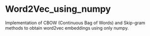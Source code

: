 # Word2Vec_using_numpy
Implementation of CBOW (Continuous Bag of Words) and Skip-gram methods to obtain word2vec embeddings using only numpy.
